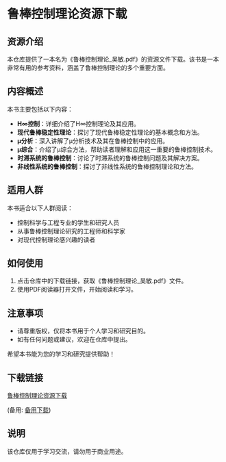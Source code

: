 # 鲁棒控制理论资源下载

## 资源介绍

本仓库提供了一本名为《鲁棒控制理论_吴敏.pdf》的资源文件下载。该书是一本非常有用的参考资料，涵盖了鲁棒控制理论的多个重要方面。

## 内容概述

本书主要包括以下内容：

- **H∞控制**：详细介绍了H∞控制理论及其应用。
- **现代鲁棒稳定性理论**：探讨了现代鲁棒稳定性理论的基本概念和方法。
- **μ分析**：深入讲解了μ分析技术及其在鲁棒控制中的应用。
- **μ综合**：介绍了μ综合方法，帮助读者理解和应用这一重要的鲁棒控制技术。
- **时滞系统的鲁棒控制**：讨论了时滞系统的鲁棒控制问题及其解决方案。
- **非线性系统的鲁棒控制**：探讨了非线性系统的鲁棒控制理论和方法。

## 适用人群

本书适合以下人群阅读：

- 控制科学与工程专业的学生和研究人员
- 从事鲁棒控制理论研究的工程师和科学家
- 对现代控制理论感兴趣的读者

## 如何使用

1. 点击仓库中的下载链接，获取《鲁棒控制理论_吴敏.pdf》文件。
2. 使用PDF阅读器打开文件，开始阅读和学习。

## 注意事项

- 请尊重版权，仅将本书用于个人学习和研究目的。
- 如有任何问题或建议，欢迎在仓库中提出。

希望本书能为您的学习和研究提供帮助！

## 下载链接
[鲁棒控制理论资源下载](https://pan.quark.cn/s/130e3a53c6ee) 

(备用: [备用下载](https://pan.baidu.com/s/18UCZ_3tb_AwjAAMYtjbwNg?pwd=1234))

## 说明

该仓库仅用于学习交流，请勿用于商业用途。
